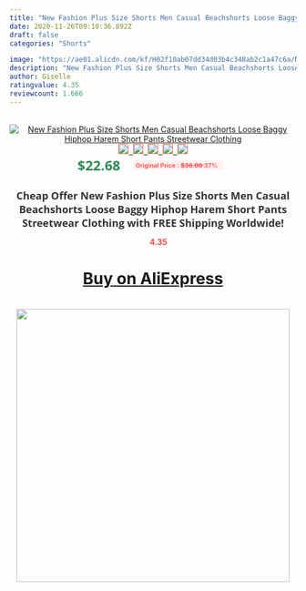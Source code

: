 ```yaml
---
title: "New Fashion Plus Size Shorts Men Casual Beachshorts Loose Baggy Hiphop Harem Short Pants Streetwear Clothing"
date: 2020-11-26T09:10:36.892Z
draft: false
categories: "Shorts"

image: "https://ae01.alicdn.com/kf/H02f10ab07dd34d03b4c348ab2c1a47c6a/New-Fashion-Plus-Size-Shorts-Men-Casual-Beachshorts-Loose-Baggy-Hiphop-Harem-Short-Pants-Streetwear-Clothing.jpg"
description: "New Fashion Plus Size Shorts Men Casual Beachshorts Loose Baggy Hiphop Harem Short Pants Streetwear Clothing"
author: Giselle
ratingvalue: 4.35
reviewcount: 1.666
---
```

<br>
<div style="text-align: center;">
<a href="https://s.click.aliexpress.com/e/_AfnaL7" target="_blank" rel="nofollow noopener noreferrer"><img alt="New Fashion Plus Size Shorts Men Casual Beachshorts Loose Baggy Hiphop Harem Short Pants Streetwear Clothing" class="magnifier-image" src="https://ae01.alicdn.com/kf/H02f10ab07dd34d03b4c348ab2c1a47c6a/New-Fashion-Plus-Size-Shorts-Men-Casual-Beachshorts-Loose-Baggy-Hiphop-Harem-Short-Pants-Streetwear-Clothing.jpg_640x640.jpg">
<br>
<img style="border:1px solid salmon" src="https://ae01.alicdn.com/kf/H02f10ab07dd34d03b4c348ab2c1a47c6a/New-Fashion-Plus-Size-Shorts-Men-Casual-Beachshorts-Loose-Baggy-Hiphop-Harem-Short-Pants-Streetwear-Clothing.jpg_120x120.jpg">&nbsp;&nbsp;<img style="border:1px solid salmon" src="https://ae01.alicdn.com/kf/H66fbfa24dbfc4037be06178a8e709a4dK/New-Fashion-Plus-Size-Shorts-Men-Casual-Beachshorts-Loose-Baggy-Hiphop-Harem-Short-Pants-Streetwear-Clothing.jpg_120x120.jpg">&nbsp;&nbsp;<img style="border:1px solid salmon" src="https://ae01.alicdn.com/kf/H0959de25094e40d6bb394b0cc63c610bH/New-Fashion-Plus-Size-Shorts-Men-Casual-Beachshorts-Loose-Baggy-Hiphop-Harem-Short-Pants-Streetwear-Clothing.jpg_120x120.jpg">&nbsp;&nbsp;<img style="border:1px solid salmon" src="https://ae01.alicdn.com/kf/H2994207fb9e34d7386beab6e4d5ce1acZ/New-Fashion-Plus-Size-Shorts-Men-Casual-Beachshorts-Loose-Baggy-Hiphop-Harem-Short-Pants-Streetwear-Clothing.jpg_120x120.jpg">&nbsp;&nbsp;<img style="border:1px solid salmon" src="https://ae01.alicdn.com/kf/H7bcdb535823c442a892cb9207df46cd6k/New-Fashion-Plus-Size-Shorts-Men-Casual-Beachshorts-Loose-Baggy-Hiphop-Harem-Short-Pants-Streetwear-Clothing.jpg_120x120.jpg"></a></div><br0>
<div style="text-align: center;"><span style="background-color: white; border: 0px; box-sizing: border-box; color: seagreen; display: inline-block; font-family: &quot;open sans&quot; , &quot;arial&quot; , &quot;helvetica&quot; , sans-serif , &quot;heiti&quot;; font-size: 24px; font-stretch: inherit; font-weight: 700; line-height: inherit; margin: 0px 10px 0px 0px; padding: 0px; vertical-align: middle;">$22.68 </span>
<span style="background: rgb(255 , 241 , 241); border-radius: 3px; border: 0px; box-sizing: border-box; color: #ff4747; display: inline-block; font-family: inherit; font-size: 12px; font-stretch: inherit; font-style: inherit; font-variant: inherit; font-weight: 600; line-height: inherit; margin: 0px; padding: 2px 5px; transform: scale(0.9); vertical-align: middle;">Original Price : <b style="text-decoration: line-through;">$36.00 </b> 37%&nbsp;&nbsp;</span></div>
<h1 style="color: #333333; display: inline-block; font-family: &quot;open sans&quot; , &quot;arial&quot; , &quot;helvetica&quot; , sans-serif , &quot;heiti&quot;; font-size: 18px; font-stretch: inherit; font-weight: 700; text-align: center;">Cheap Offer New Fashion Plus Size Shorts Men Casual Beachshorts Loose Baggy Hiphop Harem Short Pants Streetwear Clothing with FREE Shipping Worldwide!</h1>
<div style="color: #ff4747; text-align: center;">
<img src="https://4.bp.blogspot.com/-M0ZcTcb-5uY/XleCXlxnR4I/AAAAAAAAAEc/OrjgMkXV1oMQFaCRZj5HQwOCBcu3w1FegCPcBGAYYCw/s1600/star.png" style="height: 15px;">&nbsp;<b>4.35</b></div>
<div class="button_cont" align="center"><a class="buynow_a" href="https://s.click.aliexpress.com/e/_AfnaL7" target="_blank" rel="nofollow noopener noreferrer"><H1>Buy on AliExpress</H1></a></div><br>
<div class="separator" style="clear: both; text-align: center;">
<img src="https://lh3.googleusercontent.com/-pTy5HemUv9M/XlePHvY0dAI/AAAAAAAAAE4/0nX5iRUoIWY8eMW9Dpxeirr157OZliDIgCLcBGAsYHQ/s1600/badge.gif" width="480">
</div>
